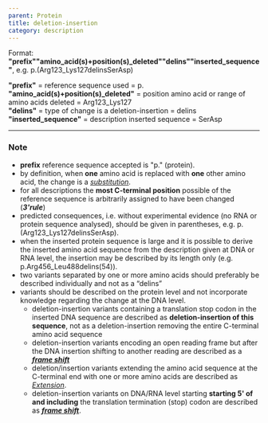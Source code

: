 ```yaml
---
parent: Protein
title: deletion-insertion
category: description
---
```


Format:   **"prefix""amino_acid(s)+position(s)\_deleted""delins""inserted\_sequence"**,  e.g. p.(Arg123\_Lys127delinsSerAsp)

**"prefix"**  =  reference sequence used  =  p.<br>
**"amino\_acid(s)+position(s)\_deleted"**  =  position amino acid or range of amino acids deleted  =  Arg123\_Lys127<br>
**"delins"**  =  type of change is a deletion-insertion  =  delins<br>
**"inserted_sequence"**  =  description inserted sequence  =  SerAsp<br>

---

### Note

* **prefix** reference sequence accepted is "p." (protein).
* by definition, when **one** amino acid is replaced with **one** other amino acid, the change is a [_substitution_](/recommendations/protein/variant/substitution/).
* for all descriptions the **most C-terminal position** possible of the reference sequence is arbitrarily assigned to have been changed (_**3'rule**_)
* predicted consequences, i.e. without experimental evidence (no RNA or protein sequence analysed), should be given in parentheses, e.g. p.(Arg123_Lys127delinsSerAsp).
* when the inserted protein sequence is large and it is possible to derive the inserted amino acid sequence from the description given at DNA or RNA level, the insertion may be described by its length only (e.g. p.Arg456_Leu488delins(54)).
* two variants separated by one or more amino acids should preferably be described individually and not as a “delins”<br>
* variants should be described on the protein level and not incorporate knowledge regarding the change at the DNA level. 
  * deletion-insertion variants containing a translation stop codon in the inserted DNA sequence are described as **deletion-insertion of this sequence**, not as a deletion-insertion removing the entire C-terminal amino acid sequence
  *	deletion-insertion variants encoding an open reading frame but after the DNA insertion shifting to another reading are described as a [_**frame shift**_](/recommendations/protein/variant/frameshift/)
  * deletion/insertion variants extending the amino acid sequence at the C-terminal end with one or more amino acids are described as [_Extension_](/recommendations/protein/variant/extension).
  * deletion-insertion variants on DNA/RNA level starting **starting 5' of and including** the translation termination (stop) codon are described as [_**frame shift**_](/recommendations/protein/variant/frameshift).
